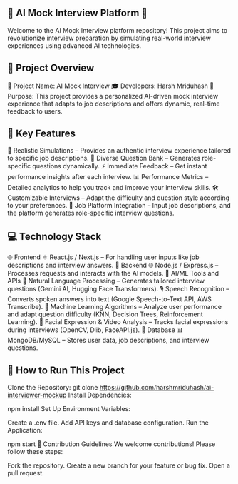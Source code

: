 ## 🌟 AI Mock Interview Platform 🌟
Welcome to the AI Mock Interview platform repository! This project aims to revolutionize interview preparation by simulating real-world interview experiences using advanced AI technologies.


##  🚀 Project Overview
🤖 Project Name: AI Mock Interview
🎓 Developers: Harsh Mriduhash
🧠 Purpose: This project provides a personalized AI-driven mock interview experience that adapts to job descriptions and offers dynamic, real-time feedback to users.

##  🌟 Key Features
🎯 Realistic Simulations – Provides an authentic interview experience tailored to specific job descriptions.
📝 Diverse Question Bank – Generates role-specific questions dynamically.
⚡ Immediate Feedback – Get instant performance insights after each interview.
📊 Performance Metrics – Detailed analytics to help you track and improve your interview skills.
🛠 Customizable Interviews – Adapt the difficulty and question style according to your preferences.
💼 Job Platform Integration – Input job descriptions, and the platform generates role-specific interview questions.
##  💻 Technology Stack
🌐 Frontend ⚛️ React.js / Next.js – For handling user inputs like job descriptions and interview answers.
📡 Backend 🌐 Node.js / Express.js – Processes requests and interacts with the AI models.
🧠 AI/ML Tools and APIs
📝 Natural Language Processing – Generates tailored interview questions (Gemini AI, Hugging Face Transformers).
🎙 Speech Recognition – Converts spoken answers into text (Google Speech-to-Text API, AWS Transcribe).
🤖 Machine Learning Algorithms – Analyze user performance and adapt question difficulty (KNN, Decision Trees, Reinforcement Learning).
🎥 Facial Expression & Video Analysis – Tracks facial expressions during interviews (OpenCV, Dlib, FaceAPI.js).
💽 Database
📊 MongoDB/MySQL – Stores user data, job descriptions, and interview questions.
##  🔧 How to Run This Project

Clone the Repository:
git clone https://github.com/harshmriduhash/ai-interviewer-mockup
Install Dependencies:

npm install
Set Up Environment Variables:

Create a .env file.
Add API keys and database configuration.
Run the Application:

npm start
🎉 Contribution Guidelines
We welcome contributions! Please follow these steps:

Fork the repository.
Create a new branch for your feature or bug fix.
Open a pull request.